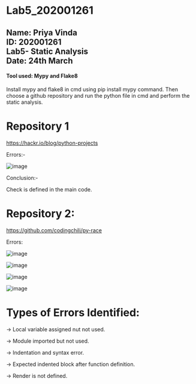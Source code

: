 # Lab5_202001261

<h2>Name: Priya Vinda <br>
ID: 202001261 <br>
Lab5- Static Analysis <br>
Date: 24th March <br> 
</h2>


<h4>Tool used: <b> Mypy and Flake8 </b></h4>

Install mypy and flake8 in cmd using pip install mypy command.
Then choose a github repository and run the python file in cmd and perform the static analysis.


# Repository 1

https://hackr.io/blog/python-projects

Errors:- 

![image](https://user-images.githubusercontent.com/118463827/227493477-f77c7cb4-791e-4462-98f1-65982e8ef9fc.png)

Conclusion:-

Check is defined in the main code.

# Repository 2:
https://github.com/codingchili/py-race

Errors:

![image](https://user-images.githubusercontent.com/124347113/227496204-0b293586-fdf2-4c8d-bf8d-6223fd6be787.png)


![image](https://user-images.githubusercontent.com/124347113/227496822-916f5caa-da82-467e-b87b-2752283fd78a.png)

![image](https://user-images.githubusercontent.com/124347113/227497026-938844bf-8fe2-4c4f-b405-70ef654fe827.png)

![image](https://user-images.githubusercontent.com/124347113/227497172-23afad8b-a7e8-40cd-83c4-b03f4e19c4a3.png)

# Types of Errors Identified:

-> Local variable assigned nut not used.

-> Module imported but not used.

-> Indentation and syntax error.

-> Expected indented block after function definition.

-> Render is not defined.


